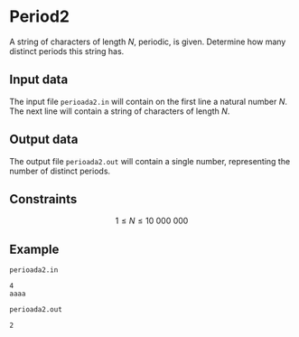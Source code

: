 # Period2

A string of characters of length $N$, periodic, is given. Determine how many distinct periods this string has.

## Input data

The input file `perioada2.in` will contain on the first line a natural number $N$. The next line will contain a string of characters of length $N$.

## Output data

The output file `perioada2.out` will contain a single number, representing the number of distinct periods.

## Constraints

$$ 1 \leq N \leq 10\ 000\ 000 $$

## Example

`perioada2.in`

```
4
aaaa
```

`perioada2.out`

```
2
```